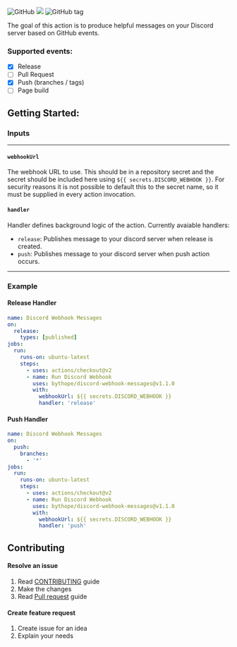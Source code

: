 ![GitHub](https://img.shields.io/github/license/bythope/discord-webhook-messages?style=for-the-badge)
![](https://img.shields.io/badge/-Github_Actions-2088FF?style=for-the-badge&logo=github-actions&logoColor=white)
![GitHub tag](https://img.shields.io/github/v/tag/bythope/discord-webhook-messages?include_prereleases&style=for-the-badge)

The goal of this action is to produce helpful messages on your Discord server based on GitHub events.

### Supported events:

- [x] Release
- [ ] Pull Request
- [x] Push (branches / tags)
- [ ] Page build

## Getting Started:

### Inputs
---
#### `webhookUrl`
The webhook URL to use. This should be in a repository secret and the secret should be included here using `${{ secrets.DISCORD_WEBHOOK }}`. For security reasons it is not possible to default this to the secret name, so it must be supplied in every action invocation.

#### `handler`
Handler defines background logic of the action. Currently avaiable handlers:
 - `release`: Publishes message to your discord server when release is created.
 - `push`: Publishes message to your discord server when push action occurs.
---
### Example
#### Release Handler
```yaml
name: Discord Webhook Messages
on:
  release:
    types: [published]
jobs:
  run:
    runs-on: ubuntu-latest
    steps:
      - uses: actions/checkout@v2
      - name: Run Discord Webhook
        uses: bythope/discord-webhook-messages@v1.1.0
        with:
          webhookUrl: ${{ secrets.DISCORD_WEBHOOK }}
          handler: 'release'
```
#### Push Handler
```yaml
name: Discord Webhook Messages
on:
  push:
    branches: 
      - '*'
jobs:
  run:
    runs-on: ubuntu-latest
    steps:
      - uses: actions/checkout@v2
      - name: Run Discord Webhook
        uses: bythope/discord-webhook-messages@v1.1.0
        with:
          webhookUrl: ${{ secrets.DISCORD_WEBHOOK }}
          handler: 'push'
```

## Contributing

#### Resolve an issue
1. Read [CONTRIBUTING](CONTRIBUTING.md) guide
2. Make the changes
3. Read [Pull request](PULL_REQUEST_TEMPLATE.md) guide 

#### Create feature request
1. Create issue for an idea
2. Explain your needs
